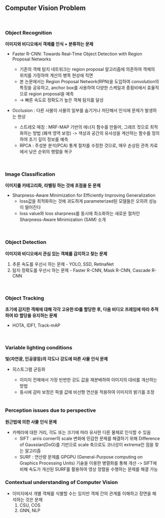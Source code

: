 
## Computer Vision Problem
<br/>

### Object Recognition
    
**이미지와 비디오에서 객체를 인식 + 분류하는 문제** 
    
- Faster R-CNN: Towards Real-Time Object Detection with Region Proposal Networks
    - 기존의 객체 탐지 네트워크는 region proposal 알고리즘에 의존하여 객체의 위치를 가정하여 계산의 병목 현상에 직면
    - 본 논문에서는 Region Proposal Network(RPN)을 도입하여 convolution의 특징을 공유하고, anchor box를 사용하여 다양한 스케일과 종횡비에서 효율적으로 region proposal을 예측
    - → 빠른 속도로 정확도가 높은 객체 탐지를 달성

- Occlusion : 다른 사물이 사물의 일부를 숨기거나 차단해서 인식에 문제가 발생하는 현상
    - 스트레오 매칭 : MRF-MAP 기반의 에너지 함수를 만들어, 그래프 컷으로 최적화하는 방법 (폐색 영역 보정)
    -> 색상과 공간의 유사성을 계산하는 함수를 정의하여 초기 깊이 정보를 예측
    - RPCA : 주성분 분석(PCA) 통계 절차를 수정한 것으로, 매우 손상된 관측 자료에서 낮은 순위의 행렬을 복구

<br/>

### Image Classification
    
**이미지를 카테고리화, 라벨링 하는 것에 초점을 둔 문제**

- Sharpness-Aware Minimization for Efficiently Improving Generalization
    - loss값을 최적화하는 것에 과도하게 parameterized된 모델들은 오히려 성능이 떨어진다
    - loss value와 loss sharpness를 동시에 최소화하는 새로운 절차인  Sharpness-Aware Minimization (SAM) 소개

<br/>

### Object Detection
    
**이미지와 비디오에서 관심 있는 객체를 감지하고 찾는 문제**

1. 추론 속도를 우선시 하는 문제 - YOLO, SSD, RetinaNet
2. 탐지 정확도를 우선시 하는 문제 - Faster R-CNN, Mask R-CNN, Cascade R-CNN

<br/>

### Object Tracking
    
**초기에 감지한 객체에 대해 각각 고유한 ID를 할당한 후, 다음 비디오 프레임에 따라 추적하여 ID 할당을 유지하는 문제**

- HOTA, IDF1, Track-mAP

  <br/>

### Variable lighting conditions
    
**빛(자연광, 인공광등)의 각도나 강도에 따른 사물 인식 문제**

- 히스토그램 균등화
    - 이미지 전체에서 가장 빈번한 강도 값을 재분배하여 이미지의 대비를 개선하는 방법
    - 동시에 감마 보정은 픽셀 값에 비선형 연산을 적용하여 이미지의 밝기를 조정

  <br/>

### Perception issues due to perspective

**원근법에 의한 사물 인식 문제**

- 카메라에 대한 거리, 각도 또는 크기에 따라 유사한 다른 물체로 인식할 수 있음
    - SIFT : arris corner의 scale 변화에 민감한 문제를 해결하기 위해 Difference of Gaussian(DoG)를 기반으로 scale 축으로도 코너성이 extrema인 점을 찾는 알고리즘
    - SURF : 연산량 문제를 GPGPU (General-Purpose computing on Graphics Processing Units) 기술을 이용한 병렬화를 통해 개선
            -> SIFT에 비해 속도가 개선된 SURF를 활용하여 영상 정렬을 수행하는 문제를 해결 가능

### Contextual understanding of Computer Vision 

- 이미지에서 개별 객체를 식별할 수는 있지만 객체 간의 관계를 이해하고 장면을 해석하는 것은 문제
    1. CSU, COS
    2. GNN, NLP 
